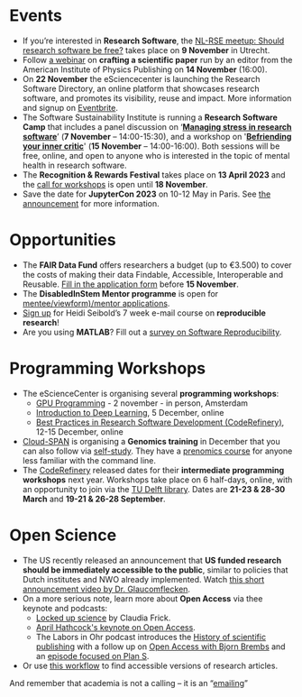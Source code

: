 # Events
* If you’re interested in **Research Software**, the [NL-RSE meetup: Should research software be free?](https://www.esciencecenter.nl/events/nl-rse-meetup-should-research-software-be-free/) takes place on **9 November** in Utrecht.
* Follow [a webinar](https://aipp.zoom.us/webinar/register/WN_cHBweAcoTsarMI-B4yESOg) on **crafting a scientific paper** run by an editor from the American Institute of Physics Publishing on **14 November** (16:00). 
* On **22 November** the eSciencecenter is launching the Research Software Directory, an online platform that showcases research software, and promotes its visibility, reuse and impact. 
More information and signup on [Eventbrite](https://www.eventbrite.co.uk/e/the-research-software-directory-improving-the-impact-of-research-software-tickets-433535645787).
* The Software Sustainability Institute is running a **Research Software Camp** that includes a panel discussion on ‘**[Managing stress in research software](https://www.eventbrite.co.uk/e/panel-discussion-managing-stress-in-research-software-tickets-432983905517)**’ (**7 November** – 14:00-15:30), and a workshop on '**[Befriending your inner critic](https://www.eventbrite.co.uk/e/befriending-your-inner-critic-tickets-432989000757)**' (**15 November** – 14:00-16:00). 
Both sessions will be free, online, and open to anyone who is interested in the topic of mental health in research software. 
* The **Recognition & Rewards Festival** takes place on **13 April 2023** and the [call for workshops](https://recognitionrewards.nl/festival/recognition-rewards-festival-2023/) is open until **18 November**.
* Save the date for **JupyterCon 2023** on 10-12 May in Paris. See [the announcement](https://blog.jupyter.org/jupytercon-is-back-in-2023-90e5c25eeec9) for more information.

# Opportunities
* The **FAIR Data Fund** offers researchers a budget (up to €3.500) to cover the costs of making their data Findable, Accessible, Interoperable and Reusable. 
[Fill in the application form](https://docs.google.com/forms/d/e/1FAIpQLSe_ZQKO9NEbas4Gd5C8Uj2kMrMLbdkRlLtHl_sM1P5KyZuCaA/viewform) before **15 November**.
* The **DisabledInStem Mentor programme** is open for [mentee/viewform)/mentor applications](https://disabledinstem.wordpress.com/). 
* [Sign up](https://heidiseibold.substack.com/) for Heidi Seibold’s 7 week e-mail course on **reproducible research**!  
* Are you using **MATLAB**? Fill out a [survey on Software Reproducibility](https://docs.google.com/forms/d/e/1FAIpQLSfackAnztuL1fQ_l66XLdEKSIuCIie6T-XrA7srTsmRiiVq_w/viewform).  

# Programming Workshops
* The eScienceCenter is organising several **programming workshops**: 
    * [GPU Programming](https://www.eventbrite.co.uk/e/gpu-programming-tickets-433000735857) - 2 november - in person, Amsterdam 
    * [Introduction to Deep Learning](https://www.eventbrite.co.uk/e/introduction-to-deep-learning-tickets-433045138667), 5 December, online
    * [Best Practices in Research Software Development (CodeRefinery)](https://www.eventbrite.co.uk/e/best-practices-in-research-software-development-coderefinery-tickets-433053774497), 12-15 December, online
* [Cloud-SPAN]( https://cloud-span.york.ac.uk/train-with-us) is organising a **Genomics training** in December that you can also follow via [self-study](https://cloud-span.york.ac.uk/train-with-us/specialised-skills#h.l54d9e9aw5vk). 
They have a [prenomics course](https://cloud-span.york.ac.uk/train-with-us/core-skills#h.oj1kged1zzmj) for anyone less familiar with the command line.
* The [CodeRefinery](https://coderefinery.org/) released dates for their **intermediate programming workshops** next year. 
Workshops take place on 6 half-days, online, with an opportunity to join via the [TU Delft library](https://www.tudelft.nl/en/library/research-data-management/r/training-events/training-for-researchers/coderefinery-workshops). 
Dates are **21-23 & 28-30 March** and **19-21 & 26-28 September**.  


# Open Science
- The US recently released an announcement that **US funded research should be immediately accessible to the public**, similar to policies that Dutch institutes and NWO already implemented. 
Watch [this short announcement video by Dr. Glaucomflecken](https://twitter.com/DGlaucomflecken/status/1563264244950646785). 
- On a more serious note, learn more about **Open Access** via thee keynote and podcasts: 
  - [Locked up science](https://www.youtube.com/watch?v=SbzSR0b71PE) by Claudia Frick.
  - [April Hathcock's keynote on Open Access](https://youtu.be/5_7SXNW-5DQ?t=481).
  - The Labors in Ohr podcast introduces the [History of scientific publishing](https://open.spotify.com/episode/0h28zs4Htymv3hPuGO8LW1?si=8a38afc05a6a4995) with a follow up on [Open Access with Bjorn Brembs](https://open.spotify.com/episode/5yliqST0bGf1KJ6e8eB1OM?si=ff5aa064ac874daf) and an [episode focused on Plan S]( https://open.spotify.com/episode/3WllXZ1qAPRg3r0Z87kHwd?si=c4d48dc341fd4131).
- Or use [this workflow](https://twitter.com/AStrasser116/status/1576648460194807808/photo/1) to find accessible versions of research articles.


And remember that academia is not a calling – it is an “[emailing](https://twitter.com/carlosfnorena/status/1584936656607449088)”
